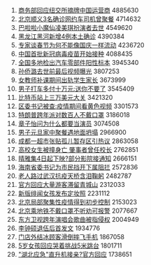 1. [商务部回应纽交所摘牌中国运营商](http://www.baidu.com/baidu?cl=3&tn=SE_baiduhomet8_jmjb7mjw&rsv_dl=fyb_top&fr=top1000&wd=%C9%CC%CE%F1%B2%BF%BB%D8%D3%A6%C5%A6%BD%BB%CB%F9%D5%AA%C5%C6%D6%D0%B9%FA%D4%CB%D3%AA%C9%CC) 4885630
1. [北京顺义3名确诊网约车司机曾聚餐](http://www.baidu.com/baidu?cl=3&tn=SE_baiduhomet8_jmjb7mjw&rsv_dl=fyb_top&fr=top1000&wd=%B1%B1%BE%A9%CB%B3%D2%E53%C3%FB%C8%B7%D5%EF%CD%F8%D4%BC%B3%B5%CB%BE%BB%FA%D4%F8%BE%DB%B2%CD) 4714632
1. [巴啦啦小魔仙凌美琪扮演者去世](http://www.baidu.com/baidu?cl=3&tn=SE_baiduhomet8_jmjb7mjw&rsv_dl=fyb_top&fr=top1000&wd=%B0%CD%C0%B2%C0%B2%D0%A1%C4%A7%CF%C9%C1%E8%C3%C0%E7%F7%B0%E7%D1%DD%D5%DF%C8%A5%CA%C0) 4549620
1. [黑龙江黑河新增4例本土确诊](http://www.baidu.com/baidu?cl=3&tn=SE_baiduhomet8_jmjb7mjw&rsv_dl=fyb_top&fr=top1000&wd=%BA%DA%C1%FA%BD%AD%BA%DA%BA%D3%D0%C2%D4%F64%C0%FD%B1%BE%CD%C1%C8%B7%D5%EF) 4390384
1. [专家谈春节为何不能像国庆一样流动](http://www.baidu.com/baidu?cl=3&tn=SE_baiduhomet8_jmjb7mjw&rsv_dl=fyb_top&fr=top1000&wd=%D7%A8%BC%D2%CC%B8%B4%BA%BD%DA%CE%AA%BA%CE%B2%BB%C4%DC%CF%F1%B9%FA%C7%EC%D2%BB%D1%F9%C1%F7%B6%AF) 4236720
1. [中国首批新冠病毒疫苗开始接种](http://www.baidu.com/baidu?cl=3&tn=SE_baiduhomet8_jmjb7mjw&rsv_dl=fyb_top&fr=top1000&wd=%D6%D0%B9%FA%CA%D7%C5%FA%D0%C2%B9%DA%B2%A1%B6%BE%D2%DF%C3%E7%BF%AA%CA%BC%BD%D3%D6%D6) 4088435
1. [全国多地检出汽车零部件阳性标本](http://www.baidu.com/baidu?cl=3&tn=SE_baiduhomet8_jmjb7mjw&rsv_dl=fyb_top&fr=top1000&wd=%C8%AB%B9%FA%B6%E0%B5%D8%BC%EC%B3%F6%C6%FB%B3%B5%C1%E3%B2%BF%BC%FE%D1%F4%D0%D4%B1%EA%B1%BE) 3945340
1. [孙侨潞去世前最后视频曝光](http://www.baidu.com/baidu?cl=3&tn=SE_baiduhomet8_jmjb7mjw&rsv_dl=fyb_top&fr=top1000&wd=%CB%EF%C7%C8%C2%BA%C8%A5%CA%C0%C7%B0%D7%EE%BA%F3%CA%D3%C6%B5%C6%D8%B9%E2) 3807253
1. [女教师补课期间出轨学生家长](http://www.baidu.com/baidu?cl=3&tn=SE_baiduhomet8_jmjb7mjw&rsv_dl=fyb_top&fr=top1000&wd=%C5%AE%BD%CC%CA%A6%B2%B9%BF%CE%C6%DA%BC%E4%B3%F6%B9%EC%D1%A7%C9%FA%BC%D2%B3%A4) 3673999
1. [男子打车多付十万元:送你不要了](http://www.baidu.com/baidu?cl=3&tn=SE_baiduhomet8_jmjb7mjw&rsv_dl=fyb_top&fr=top1000&wd=%C4%D0%D7%D3%B4%F2%B3%B5%B6%E0%B8%B6%CA%AE%CD%F2%D4%AA%3A%CB%CD%C4%E3%B2%BB%D2%AA%C1%CB) 3545409
1. [比特币站上三万美元大关](http://www.baidu.com/baidu?cl=3&tn=SE_baiduhomet8_jmjb7mjw&rsv_dl=fyb_top&fr=top1000&wd=%B1%C8%CC%D8%B1%D2%D5%BE%C9%CF%C8%FD%CD%F2%C3%C0%D4%AA%B4%F3%B9%D8) 3421320
1. [区委书记被查:疫情期间看黄色视频](http://www.baidu.com/baidu?cl=3&tn=SE_baiduhomet8_jmjb7mjw&rsv_dl=fyb_top&fr=top1000&wd=%C7%F8%CE%AF%CA%E9%BC%C7%B1%BB%B2%E9%3A%D2%DF%C7%E9%C6%DA%BC%E4%BF%B4%BB%C6%C9%AB%CA%D3%C6%B5) 3301573
1. [特朗普跨年派对数百人不戴口罩](http://www.baidu.com/baidu?cl=3&tn=SE_baiduhomet8_jmjb7mjw&rsv_dl=fyb_top&fr=top1000&wd=%CC%D8%C0%CA%C6%D5%BF%E7%C4%EA%C5%C9%B6%D4%CA%FD%B0%D9%C8%CB%B2%BB%B4%F7%BF%DA%D5%D6) 3186018
1. [章子怡问为什么都要当演员](http://www.baidu.com/baidu?cl=3&tn=SE_baiduhomet8_jmjb7mjw&rsv_dl=fyb_top&fr=top1000&wd=%D5%C2%D7%D3%E2%F9%CE%CA%CE%AA%CA%B2%C3%B4%B6%BC%D2%AA%B5%B1%D1%DD%D4%B1) 3074508
1. [男子元旦家中聚餐遇地面坍塌](http://www.baidu.com/baidu?cl=3&tn=SE_baiduhomet8_jmjb7mjw&rsv_dl=fyb_top&fr=top1000&wd=%C4%D0%D7%D3%D4%AA%B5%A9%BC%D2%D6%D0%BE%DB%B2%CD%D3%F6%B5%D8%C3%E6%CC%AE%CB%FA) 2966900
1. [成都一超市张贴孤儿暂存区引热议](http://www.baidu.com/baidu?cl=3&tn=SE_baiduhomet8_jmjb7mjw&rsv_dl=fyb_top&fr=top1000&wd=%B3%C9%B6%BC%D2%BB%B3%AC%CA%D0%D5%C5%CC%F9%B9%C2%B6%F9%D4%DD%B4%E6%C7%F8%D2%FD%C8%C8%D2%E9) 2863058
1. [高校女生被撞身亡 肇事者曾任校长](http://www.baidu.com/baidu?cl=3&tn=SE_baiduhomet8_jmjb7mjw&rsv_dl=fyb_top&fr=top1000&wd=%B8%DF%D0%A3%C5%AE%C9%FA%B1%BB%D7%B2%C9%ED%CD%F6%20%D5%D8%CA%C2%D5%DF%D4%F8%C8%CE%D0%A3%B3%A4) 2762851
1. [晴雅集4日起下映?部分影院接通知](http://www.baidu.com/baidu?cl=3&tn=SE_baiduhomet8_jmjb7mjw&rsv_dl=fyb_top&fr=top1000&wd=%C7%E7%D1%C5%BC%AF4%C8%D5%C6%F0%CF%C2%D3%B3%3F%B2%BF%B7%D6%D3%B0%D4%BA%BD%D3%CD%A8%D6%AA) 2666151
1. [海南省委书记为市民挡开下属阻拦](http://www.baidu.com/baidu?cl=3&tn=SE_baiduhomet8_jmjb7mjw&rsv_dl=fyb_top&fr=top1000&wd=%BA%A3%C4%CF%CA%A1%CE%AF%CA%E9%BC%C7%CE%AA%CA%D0%C3%F1%B5%B2%BF%AA%CF%C2%CA%F4%D7%E8%C0%B9) 2572836
1. [老人路过武汉抗疫天桥含泪鞠躬](http://www.baidu.com/baidu?cl=3&tn=SE_baiduhomet8_jmjb7mjw&rsv_dl=fyb_top&fr=top1000&wd=%C0%CF%C8%CB%C2%B7%B9%FD%CE%E4%BA%BA%BF%B9%D2%DF%CC%EC%C7%C5%BA%AC%C0%E1%BE%CF%B9%AA) 2482787
1. [官方回应大量游客滞留青城山](http://www.baidu.com/baidu?cl=3&tn=SE_baiduhomet8_jmjb7mjw&rsv_dl=fyb_top&fr=top1000&wd=%B9%D9%B7%BD%BB%D8%D3%A6%B4%F3%C1%BF%D3%CE%BF%CD%D6%CD%C1%F4%C7%E0%B3%C7%C9%BD) 2312033
1. [新版绯闻女孩发布定妆照](http://www.baidu.com/baidu?cl=3&tn=SE_baiduhomet8_jmjb7mjw&rsv_dl=fyb_top&fr=top1000&wd=%D0%C2%B0%E6%E7%B3%CE%C5%C5%AE%BA%A2%B7%A2%B2%BC%B6%A8%D7%B1%D5%D5) 2231112
1. [北京局部聚集性疫情得到初步控制](http://www.baidu.com/baidu?cl=3&tn=SE_baiduhomet8_jmjb7mjw&rsv_dl=fyb_top&fr=top1000&wd=%B1%B1%BE%A9%BE%D6%B2%BF%BE%DB%BC%AF%D0%D4%D2%DF%C7%E9%B5%C3%B5%BD%B3%F5%B2%BD%BF%D8%D6%C6) 2153023
1. [北京乘地铁不戴口罩不听劝可报警](http://www.baidu.com/baidu?cl=3&tn=SE_baiduhomet8_jmjb7mjw&rsv_dl=fyb_top&fr=top1000&wd=%B1%B1%BE%A9%B3%CB%B5%D8%CC%FA%B2%BB%B4%F7%BF%DA%D5%D6%B2%BB%CC%FD%C8%B0%BF%C9%B1%A8%BE%AF) 2077667
1. [东方卫视跨年演唱会歌曲被指侵权](http://www.baidu.com/baidu?cl=3&tn=SE_baiduhomet8_jmjb7mjw&rsv_dl=fyb_top&fr=top1000&wd=%B6%AB%B7%BD%CE%C0%CA%D3%BF%E7%C4%EA%D1%DD%B3%AA%BB%E1%B8%E8%C7%FA%B1%BB%D6%B8%C7%D6%C8%A8) 2004949
1. [李钟硕退伍后首发文](http://www.baidu.com/baidu?cl=3&tn=SE_baiduhomet8_jmjb7mjw&rsv_dl=fyb_top&fr=top1000&wd=%C0%EE%D6%D3%CB%B6%CD%CB%CE%E9%BA%F3%CA%D7%B7%A2%CE%C4) 1934776
1. [门店外结冰顾客滑倒摔飞手机](http://www.baidu.com/baidu?cl=3&tn=SE_baiduhomet8_jmjb7mjw&rsv_dl=fyb_top&fr=top1000&wd=%C3%C5%B5%EA%CD%E2%BD%E1%B1%F9%B9%CB%BF%CD%BB%AC%B5%B9%CB%A4%B7%C9%CA%D6%BB%FA) 1867058
1. [5岁女孩回应哭着挑战5米跳台](http://www.baidu.com/baidu?cl=3&tn=SE_baiduhomet8_jmjb7mjw&rsv_dl=fyb_top&fr=top1000&wd=5%CB%EA%C5%AE%BA%A2%BB%D8%D3%A6%BF%DE%D7%C5%CC%F4%D5%BD5%C3%D7%CC%F8%CC%A8) 1801711
1. ["湖北应急"直升机接亲?官方回应](http://www.baidu.com/baidu?cl=3&tn=SE_baiduhomet8_jmjb7mjw&rsv_dl=fyb_top&fr=top1000&wd=%22%BA%FE%B1%B1%D3%A6%BC%B1%22%D6%B1%C9%FD%BB%FA%BD%D3%C7%D7%3F%B9%D9%B7%BD%BB%D8%D3%A6) 1738651